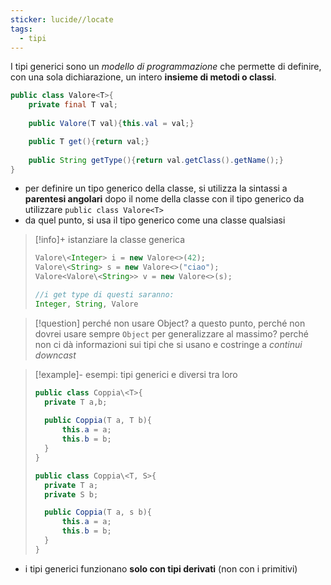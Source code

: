 ```yaml
---
sticker: lucide//locate
tags:
  - tipi
---
```

I tipi generici sono un *modello di programmazione* che permette di definire, con una sola dichiarazione, un intero **insieme di metodi o classi**.

```java
public class Valore<T>{
	private final T val;
	
	public Valore(T val){this.val = val;}

	public T get(){return val;}
	
	public String getType(){return val.getClass().getName();}
}
```

- per definire un tipo generico della classe, si utilizza la sintassi a **parentesi angolari** dopo il nome della classe con il tipo generico da utilizzare `public class Valore<T>`
- da quel punto, si usa il tipo generico come una classe qualsiasi

>[!info]+ istanziare la classe generica
>```java
>Valore\<Integer> i = new Valore<>(42);
>Valore\<String> s = new Valore<>("ciao");
>Valore<Valore\<String>> v = new Valore<>(s);
>
>//i get type di questi saranno: 
>Integer, String, Valore
>```

>[!question] perché non usare Object?
>a questo punto, perché non dovrei usare sempre `Object` per generalizzare al massimo? 
>perché non ci dà informazioni sui tipi che si usano e costringe a *continui downcast*

> [!example]- esempi: tipi generici e diversi tra loro
> ```java
> public class Coppia\<T>{
> 	private T a,b;
> 	
> 	public Coppia(T a, T b){
> 		this.a = a;
> 		this.b = b;
> 	}
> }
> ```
>  
> ```java
> public class Coppia\<T, S>{
> 	private T a;
> 	private S b;
> 
> 	public Coppia(T a, s b){
> 		this.a = a;
> 		this.b = b;
> 	}
> }
> ```
> 

- i tipi generici funzionano **solo con tipi derivati** (non con i primitivi)